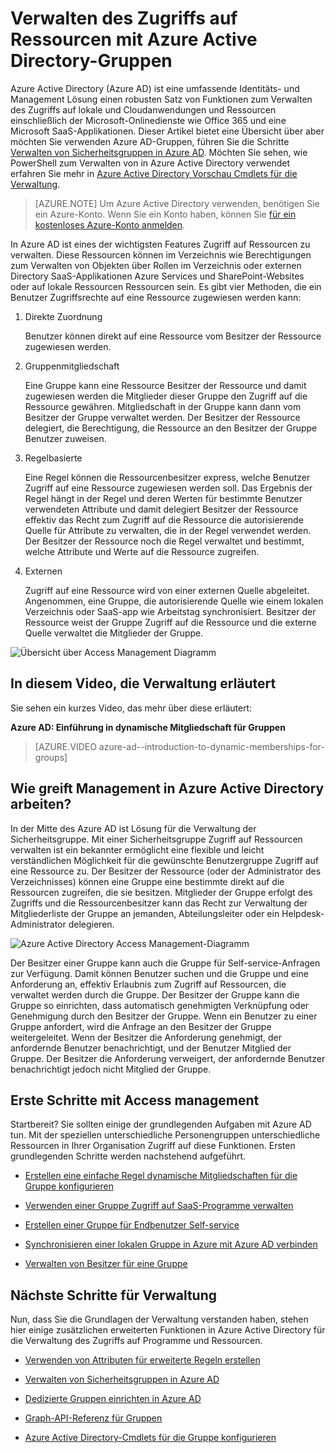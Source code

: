 <properties
    pageTitle="Verwalten des Zugriffs auf Ressourcen mit Active Directory Azure | Microsoft Azure"
    description="Verwendung von Gruppen in Azure Active Directory zum Verwalten des Benutzerzugriffs auf lokale Cloudanwendungen und Ressourcen."
    services="active-directory"
    documentationCenter=""
    authors="curtand"
    manager="femila"
    editor=""
/>

<tags
    ms.service="active-directory"
    ms.workload="identity"
    ms.tgt_pltfrm="na"
    ms.devlang="na"
    ms.topic="article"
    ms.date="08/10/2016"
    ms.author="curtand"/>


# <a name="managing-access-to-resources-with-azure-active-directory-groups"></a>Verwalten des Zugriffs auf Ressourcen mit Azure Active Directory-Gruppen

Azure Active Directory (Azure AD) ist eine umfassende Identitäts- und Management Lösung einen robusten Satz von Funktionen zum Verwalten des Zugriffs auf lokale und Cloudanwendungen und Ressourcen einschließlich der Microsoft-Onlinedienste wie Office 365 und eine Microsoft SaaS-Applikationen. Dieser Artikel bietet eine Übersicht über aber möchten Sie verwenden Azure AD-Gruppen, führen Sie die Schritte [Verwalten von Sicherheitsgruppen in Azure AD](active-directory-accessmanagement-manage-groups.md). Möchten Sie sehen, wie PowerShell zum Verwalten von in Azure Active Directory verwendet erfahren Sie mehr in [Azure Active Directory Vorschau Cmdlets für die Verwaltung](active-directory-accessmanagement-groups-settings-v2-cmdlets.md).


> [AZURE.NOTE] Um Azure Active Directory verwenden, benötigen Sie ein Azure-Konto. Wenn Sie ein Konto haben, können Sie [für ein kostenloses Azure-Konto anmelden](https://azure.microsoft.com/pricing/free-trial/).


In Azure AD ist eines der wichtigsten Features Zugriff auf Ressourcen zu verwalten. Diese Ressourcen können im Verzeichnis wie Berechtigungen zum Verwalten von Objekten über Rollen im Verzeichnis oder externen Directory SaaS-Applikationen Azure Services und SharePoint-Websites oder auf lokale Ressourcen Ressourcen sein. Es gibt vier Methoden, die ein Benutzer Zugriffsrechte auf eine Ressource zugewiesen werden kann:


1. Direkte Zuordnung

    Benutzer können direkt auf eine Ressource vom Besitzer der Ressource zugewiesen werden.

2. Gruppenmitgliedschaft

    Eine Gruppe kann eine Ressource Besitzer der Ressource und damit zugewiesen werden die Mitglieder dieser Gruppe den Zugriff auf die Ressource gewähren. Mitgliedschaft in der Gruppe kann dann vom Besitzer der Gruppe verwaltet werden. Der Besitzer der Ressource delegiert, die Berechtigung, die Ressource an den Besitzer der Gruppe Benutzer zuweisen.

3. Regelbasierte

    Eine Regel können die Ressourcenbesitzer express, welche Benutzer Zugriff auf eine Ressource zugewiesen werden soll. Das Ergebnis der Regel hängt in der Regel und deren Werten für bestimmte Benutzer verwendeten Attribute und damit delegiert Besitzer der Ressource effektiv das Recht zum Zugriff auf die Ressource die autorisierende Quelle für Attribute zu verwalten, die in der Regel verwendet werden. Der Besitzer der Ressource noch die Regel verwaltet und bestimmt, welche Attribute und Werte auf die Ressource zugreifen.

4. Externen

    Zugriff auf eine Ressource wird von einer externen Quelle abgeleitet. Angenommen, eine Gruppe, die autorisierende Quelle wie einem lokalen Verzeichnis oder SaaS-app wie Arbeitstag synchronisiert. Besitzer der Ressource weist der Gruppe Zugriff auf die Ressource und die externe Quelle verwaltet die Mitglieder der Gruppe.

  ![Übersicht über Access Management Diagramm](./media/active-directory-access-management-groups/access-management-overview.png)


## <a name="watch-a-video-that-explains-access-management"></a>In diesem Video, die Verwaltung erläutert

Sie sehen ein kurzes Video, das mehr über diese erläutert:

**Azure AD: Einführung in dynamische Mitgliedschaft für Gruppen**

> [AZURE.VIDEO azure-ad--introduction-to-dynamic-memberships-for-groups]

## <a name="how-does-access-management-in-azure-active-directory-work"></a>Wie greift Management in Azure Active Directory arbeiten?
In der Mitte des Azure AD ist Lösung für die Verwaltung der Sicherheitsgruppe. Mit einer Sicherheitsgruppe Zugriff auf Ressourcen verwalten ist ein bekannter ermöglicht eine flexible und leicht verständlichen Möglichkeit für die gewünschte Benutzergruppe Zugriff auf eine Ressource zu. Der Besitzer der Ressource (oder der Administrator des Verzeichnisses) können eine Gruppe eine bestimmte direkt auf die Ressourcen zugreifen, die sie besitzen. Mitglieder der Gruppe erfolgt des Zugriffs und die Ressourcenbesitzer kann das Recht zur Verwaltung der Mitgliederliste der Gruppe an jemanden, Abteilungsleiter oder ein Helpdesk-Administrator delegieren.

![Azure Active Directory Access Management-Diagramm](./media/active-directory-access-management-groups/active-directory-access-management-works.png)

Der Besitzer einer Gruppe kann auch die Gruppe für Self-service-Anfragen zur Verfügung. Damit können Benutzer suchen und die Gruppe und eine Anforderung an, effektiv Erlaubnis zum Zugriff auf Ressourcen, die verwaltet werden durch die Gruppe. Der Besitzer der Gruppe kann die Gruppe so einrichten, dass automatisch genehmigten Verknüpfung oder Genehmigung durch den Besitzer der Gruppe. Wenn ein Benutzer zu einer Gruppe anfordert, wird die Anfrage an den Besitzer der Gruppe weitergeleitet. Wenn der Besitzer die Anforderung genehmigt, der anfordernde Benutzer benachrichtigt, und der Benutzer Mitglied der Gruppe. Der Besitzer die Anforderung verweigert, der anfordernde Benutzer benachrichtigt jedoch nicht Mitglied der Gruppe.


## <a name="getting-started-with-access-management"></a>Erste Schritte mit Access management
Startbereit? Sie sollten einige der grundlegenden Aufgaben mit Azure AD tun. Mit der speziellen unterschiedliche Personengruppen unterschiedliche Ressourcen in Ihrer Organisation Zugriff auf diese Funktionen. Ersten grundlegenden Schritte werden nachstehend aufgeführt.

* [Erstellen eine einfache Regel dynamische Mitgliedschaften für die Gruppe konfigurieren](active-directory-accessmanagement-manage-groups.md#how-can-i-manage-the-membership-of-a-group-dynamically)

* [Verwenden einer Gruppe Zugriff auf SaaS-Programme verwalten](active-directory-accessmanagement-group-saasapps.md)

* [Erstellen einer Gruppe für Endbenutzer Self-service](active-directory-accessmanagement-self-service-group-management.md)

* [Synchronisieren einer lokalen Gruppe in Azure mit Azure AD verbinden](active-directory-aadconnect.md)

* [Verwalten von Besitzer für eine Gruppe](active-directory-accessmanagement-managing-group-owners.md)


## <a name="next-steps-for-access-management"></a>Nächste Schritte für Verwaltung
Nun, dass Sie die Grundlagen der Verwaltung verstanden haben, stehen hier einige zusätzlichen erweiterten Funktionen in Azure Active Directory für die Verwaltung des Zugriffs auf Programme und Ressourcen.

* [Verwenden von Attributen für erweiterte Regeln erstellen](active-directory-accessmanagement-groups-with-advanced-rules.md)

* [Verwalten von Sicherheitsgruppen in Azure AD](active-directory-accessmanagement-manage-groups.md)

* [Dedizierte Gruppen einrichten in Azure AD](active-directory-accessmanagement-dedicated-groups.md)

* [Graph-API-Referenz für Gruppen](https://msdn.microsoft.com/Library/Azure/Ad/Graph/api/groups-operations#GroupFunctions)

* [Azure Active Directory-Cmdlets für die Gruppe konfigurieren](active-directory-accessmanagement-groups-settings-cmdlets.md)
